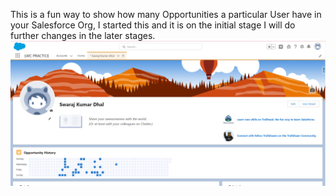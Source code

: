 This is a fun way to show how many Opportunities a particular User have in your Salesforce Org,
I started this and it is on the initial stage I will do further changes in the later stages.
![](Screenshot%202022-08-16%20230923.png)
